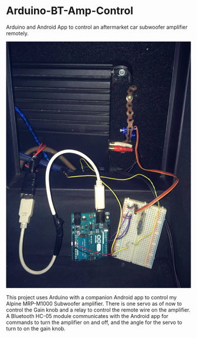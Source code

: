 # Arduino-BT-Amp-Control

Arduino and Android App to control an aftermarket car subwoofer amplifier remotely.

![alt tag](https://raw.githubusercontent.com/vjeeva/Arduino-BT-Amp-Control/master/ProjectInfo/OverallCircuit.jpg)

This project uses Arduino with a companion Android app to control my Alpine MRP-M1000 Subwoofer amplifier. There is one servo as of now to control the Gain knob and a relay to control the remote wire on the amplifier. A Bluetooth HC-05 module communicates with the Android app for commands to turn the amplifier on and off, and the angle for the servo to turn to on the gain knob.
